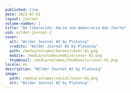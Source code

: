```yaml
---
published: true
date: 2023-07-01
layout: journal
volume-number: 2
title: "De-liberación: Hacia una democracia más fuerte"
uid: wilder-journal-2
cover:
  alt: "Wilder Journal #2 by Platoniq"
  credits: "Wilder Journal #2 by Platoniq"
  path: /media/volumes/heroes/cover-01.png
  mobile: /media/volumes/mobile/cover-01.png
  thumbnail: /media/volumes/thumbnails/cover-01.png
locale: es
description: "Wilder Journal #2 by Platoniq"
image:
  path: /media/volumes/social/cover-01.png
  alt: "Wilder Journal #2 by Platoniq"
---
```

